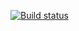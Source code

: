 [![Build status](https://ci.appveyor.com/api/projects/status/7c9wl106vinxyi4c?svg=true)](https://ci.appveyor.com/project/Yuliyarubtsova/2-4-bdd)
